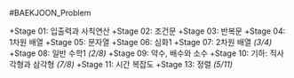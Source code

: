 ﻿#BAEKJOON_Problem

+Stage 01: 입출력과 사칙연산
+Stage 02: 조건문
+Stage 03: 반복문
+Stage 04: 1차원 배열 
+Stage 05: 문자열
+Stage 06: 심화1
+Stage 07: 2차원 배열 _(3/4)_
+Stage 08: 일반 수학1 _(2/8)_
+Stage 09: 약수, 배수와 소수
+Stage 10: 기하: 직사각형과 삼각형 _(7/8)_
+Stage 11: 시간 복잡도
+Stage 13: 정렬 _(5/11)_